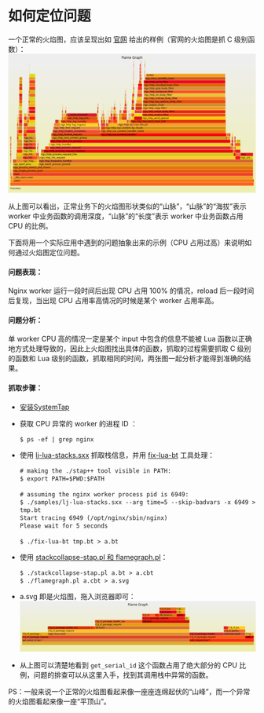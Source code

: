 # 如何定位问题

一个正常的火焰图，应该呈现出如 [官网](http://openresty.org/download/user-flamegraph.svg) 给出的样例（官网的火焰图是抓 C 级别函数）：
![正常](../images/Flame-Graphic.svg)

从上图可以看出，正常业务下的火焰图形状类似的“山脉”，“山脉”的“海拔”表示 worker 中业务函数的调用深度，“山脉”的“长度”表示 worker 中业务函数占用 CPU 的比例。

下面将用一个实际应用中遇到的问题抽象出来的示例（CPU 占用过高）来说明如何通过火焰图定位问题。

#### 问题表现：
Nginx worker 运行一段时间后出现 CPU 占用 100% 的情况，reload 后一段时间后复现，当出现 CPU 占用率高情况的时候是某个 worker 占用率高。

#### 问题分析：
单 worker CPU 高的情况一定是某个 input 中包含的信息不能被 Lua 函数以正确地方式处理导致的，因此上火焰图找出具体的函数，抓取的过程需要抓取 C 级别的函数和 Lua 级别的函数，抓取相同的时间，两张图一起分析才能得到准确的结果。

#### 抓取步骤：

* [安装SystemTap](install.md)
* 获取 CPU 异常的 worker 的进程 ID ：
    ```shell
    $ ps -ef | grep nginx
    ```
* 使用 [lj-lua-stacks.sxx](https://github.com/openresty/stapxx#lj-lua-stacks) 抓取栈信息，并用 [fix-lua-bt](https://github.com/openresty/openresty-systemtap-toolkit#fix-lua-bt) 工具处理：
    ```shell
    # making the ./stap++ tool visible in PATH:
    $ export PATH=$PWD:$PATH

    # assuming the nginx worker process pid is 6949:
    $ ./samples/lj-lua-stacks.sxx --arg time=5 --skip-badvars -x 6949 > tmp.bt
    Start tracing 6949 (/opt/nginx/sbin/nginx)
    Please wait for 5 seconds

    $ ./fix-lua-bt tmp.bt > a.bt
    ```

* 使用 [stackcollapse-stap.pl 和 flamegraph.pl](https://github.com/brendangregg/FlameGraph)：
    ```shell
    $ ./stackcollapse-stap.pl a.bt > a.cbt
    $ ./flamegraph.pl a.cbt > a.svg
    ```
* a.svg 即是火焰图，拖入浏览器即可：
![problem](../images/flame_graphic_problem.svg)

* 从上图可以清楚地看到 `get_serial_id` 这个函数占用了绝大部分的 CPU 比例，问题的排查可以从这里入手，找到其调用栈中异常的函数。


PS：一般来说一个正常的火焰图看起来像一座座连绵起伏的“山峰”，而一个异常的火焰图看起来像一座“平顶山”。
